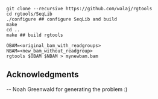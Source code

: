 ```
git clone --recursive https://github.com/walaj/rgtools 
cd rgtools/SeqLib 
./configure ## configure SeqLib and build
make
cd ..
make ## build rgtools
```

```
OBAM=<original_bam_with_readgroups>
NBAM=<new_bam_without_readgroup>
rgtools $OBAM $NBAM > mynewbam.bam
```

## Acknowledgments
-- Noah Greenwald for generating the problem :)
